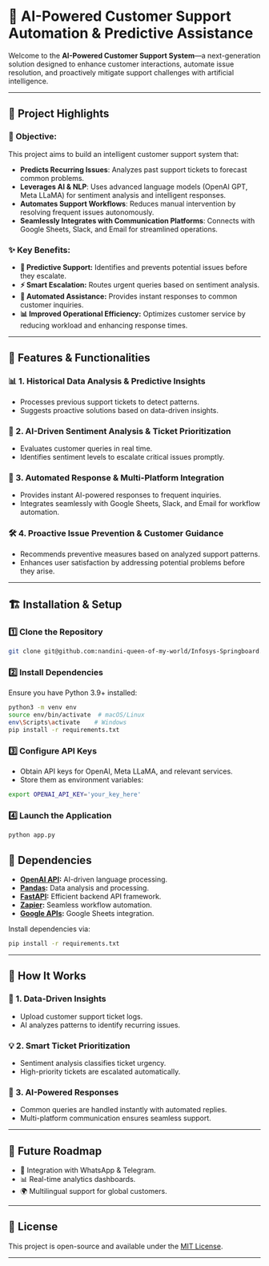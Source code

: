 # 🌟 AI-Powered Customer Support Automation & Predictive Assistance

Welcome to the **AI-Powered Customer Support System**—a next-generation solution designed to enhance customer interactions, automate issue resolution, and proactively mitigate support challenges with artificial intelligence.

---

## 🚀 Project Highlights

### 🎯 Objective:
This project aims to build an intelligent customer support system that:
- **Predicts Recurring Issues**: Analyzes past support tickets to forecast common problems.
- **Leverages AI & NLP**: Uses advanced language models (OpenAI GPT, Meta LLaMA) for sentiment analysis and intelligent responses.
- **Automates Support Workflows**: Reduces manual intervention by resolving frequent issues autonomously.
- **Seamlessly Integrates with Communication Platforms**: Connects with Google Sheets, Slack, and Email for streamlined operations.

### ✨ Key Benefits:
- **🔮 Predictive Support:** Identifies and prevents potential issues before they escalate.
- **⚡ Smart Escalation:** Routes urgent queries based on sentiment analysis.
- **💬 Automated Assistance:** Provides instant responses to common customer inquiries.
- **📊 Improved Operational Efficiency:** Optimizes customer service by reducing workload and enhancing response times.

---

## 🔧 Features & Functionalities

### 📊 1. Historical Data Analysis & Predictive Insights
- Processes previous support tickets to detect patterns.
- Suggests proactive solutions based on data-driven insights.

### 🤖 2. AI-Driven Sentiment Analysis & Ticket Prioritization
- Evaluates customer queries in real time.
- Identifies sentiment levels to escalate critical issues promptly.

### 🔄 3. Automated Response & Multi-Platform Integration
- Provides instant AI-powered responses to frequent inquiries.
- Integrates seamlessly with Google Sheets, Slack, and Email for workflow automation.

### 🛠️ 4. Proactive Issue Prevention & Customer Guidance
- Recommends preventive measures based on analyzed support patterns.
- Enhances user satisfaction by addressing potential problems before they arise.

---

## 🏗️ Installation & Setup

### 1️⃣ Clone the Repository
```bash
git clone git@github.com:nandini-queen-of-my-world/Infosys-Springboard.git

```

### 2️⃣ Install Dependencies
Ensure you have Python 3.9+ installed:
```bash
python3 -m venv env
source env/bin/activate  # macOS/Linux
env\Scripts\activate    # Windows
pip install -r requirements.txt
```

### 3️⃣ Configure API Keys
- Obtain API keys for OpenAI, Meta LLaMA, and relevant services.
- Store them as environment variables:
```bash
export OPENAI_API_KEY='your_key_here'
```

### 4️⃣ Launch the Application
```bash
python app.py
```

## 🔌 Dependencies
- **[OpenAI API](https://openai.com/):** AI-driven language processing.
- **[Pandas](https://pandas.pydata.org/):** Data analysis and processing.
- **[FastAPI](https://fastapi.tiangolo.com/):** Efficient backend API framework.
- **[Zapier](https://zapier.com/):** Seamless workflow automation.
- **[Google APIs](https://developers.google.com/sheets/):** Google Sheets integration.

Install dependencies via:
```bash
pip install -r requirements.txt
```

---

## 🔎 How It Works

### 🔄 1. Data-Driven Insights
- Upload customer support ticket logs.
- AI analyzes patterns to identify recurring issues.

### 💡 2. Smart Ticket Prioritization
- Sentiment analysis classifies ticket urgency.
- High-priority tickets are escalated automatically.

### 🤝 3. AI-Powered Responses
- Common queries are handled instantly with automated replies.
- Multi-platform communication ensures seamless support.

---

## 🚀 Future Roadmap
- 📱 Integration with WhatsApp & Telegram.
- 📊 Real-time analytics dashboards.
- 🌍 Multilingual support for global customers.

---

## 📜 License
This project is open-source and available under the [MIT License](LICENSE).

---
